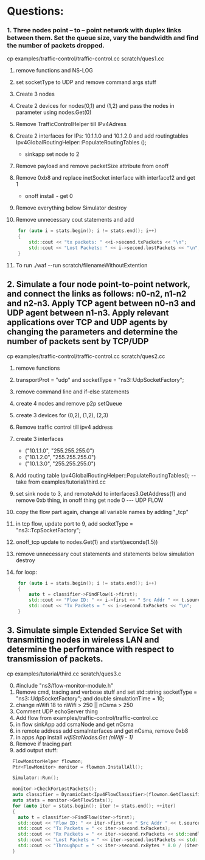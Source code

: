 # Questions:

### 1. Three nodes point – to – point network with duplex links between them. Set the queue size, vary the bandwidth and find the number of packets dropped.

cp examples/traffic-control/traffic-control.cc scratch/ques1.cc

1. remove functions and NS-LOG
2. set socketType to UDP and remove command args stuff
3. Create 3 nodes
4. Create 2 devices for nodes(0,1) and (1,2) and pass the nodes in parameter using nodes.Get(0)
5. Remove TrafficControlHelper till IPv4Adress
6. Create 2 interfaces for IPs: 10.1.1.0 and 10.1.2.0 and add routingtables Ipv4GlobalRoutingHelper::PopulateRoutingTables ();

   - sinkapp set node to 2

7. Remove payload and remove packetSize attribute from onoff
8. Remove 0xb8 and replace inetSocket interface with interface12 and get 1
   - onoff install - get 0
9. Remove everything below Simulator destroy
10. Remove unnecessary cout statements and add

```cpp
    for (auto i = stats.begin(); i != stats.end(); i++)
    {
        std::cout << "tx packets: " <<i->second.txPackets << "\n";
        std::cout << "Lost Packets: " << i->second.lostPackets << "\n";
    }
```

11. To run ./waf --run scratch/filenameWithoutExtention

## 2. Simulate a four node point-to-point network, and connect the links as follows: n0-n2, n1-n2 and n2-n3. Apply TCP agent between n0-n3 and UDP agent between n1-n3. Apply relevant applications over TCP and UDP agents by changing the parameters and determine the number of packets sent by TCP/UDP

cp examples/traffic-control/traffic-control.cc scratch/ques2.cc

1. remove functions
2. transportProt = "udp" and socketType = "ns3::UdpSocketFactory";
3. remove command line and if-else statements
4. create 4 nodes and remove p2p setQueue
5. create 3 devices for (0,2), (1,2), (2,3)
6. Remove traffic control till ipv4 address
7. create 3 interfaces
   - ("10.1.1.0", "255.255.255.0")
   - ("10.1.2.0", "255.255.255.0")
   - ("10.1.3.0", "255.255.255.0")
8. Add routing table Ipv4GlobalRoutingHelper::PopulateRoutingTables(); -- take from examples/tutorial/third.cc
9. set sink node to 3, and remoteAdd to interfaces3.GetAddress(1) and remove 0xb thing, in onoff thing get node 0 --- UDP FLOW

10. copy the flow part again, change all variable names by adding "\_tcp"

11. in tcp flow, update port to 9, add socketType = "ns3::TcpSocketFactory";

12. onoff_tcp update to nodes.Get(1) and start(seconds(1.5))

13. remove unnecessary cout statements and statements below simulation destroy

14. for loop:

```cpp
    for (auto i = stats.begin(); i != stats.end(); i++)
    {
        auto t = classifier->FindFlow(i->first);
        std::cout << "Flow ID: " << i->first << " Src Addr " << t.sourceAddress << " Dst Addr " << t.destinationAddress << "\n";
        std::cout << "Tx Packets = " << i->second.txPackets << "\n";
    }
```

## 3. Simulate simple Extended Service Set with transmitting nodes in wireless LAN and determine the performance with respect to transmission of packets.

cp examples/tutorial/third.cc scratch/ques3.c

0. #include "ns3/flow-monitor-module.h"
1. Remove cmd, tracing and verbose stuff and set std::string socketType = "ns3::UdpSocketFactory"; and double simulationTime = 10;
2. change nWifi 18 to nWifi > 250 || nCsma > 250
3. Comment UDP echoServer thing
4. Add flow from examples/traffic-control/traffic-control.cc
5. in flow sinkApp add csmaNode and get nCsma
6. in remote address add csmaInterfaces and get nCsma, remove 0xb8
7. in apps.App install _wifiStaNodes.Get (nWifi - 1)_
8. Remove if tracing part
9. add output stuff:

```cpp
  FlowMonitorHelper flowmon;
  Ptr<FlowMonitor> monitor = flowmon.InstallAll();

  Simulator::Run();

  monitor->CheckForLostPackets();
  auto classifier = DynamicCast<Ipv4FlowClassifier>(flowmon.GetClassifier());
  auto stats = monitor->GetFlowStats();
  for (auto iter = stats.begin(); iter != stats.end(); ++iter)
  {
    auto t = classifier->FindFlow(iter->first);
    std::cout << "Flow ID: " << iter->first << " Src Addr " << t.sourceAddress << " Dst Addr " << t.destinationAddress;
    std::cout << "Tx Packets = " << iter->second.txPackets);
    std::cout << "Rx Packets = " << iter->second.rxPackets << std::endl;
    std::cout << "Lost Packets = " << iter->second.lostPackets << std::endl;
    std::cout << "Throughput = " << iter->second.rxBytes * 8.0 / (iter->second.timeLastRxPacket.GetSeconds() - iter->second.timeFirstTxPacket.GetSeconds()) / 1000000 << " Kbps" << std::endl;
  }

```
